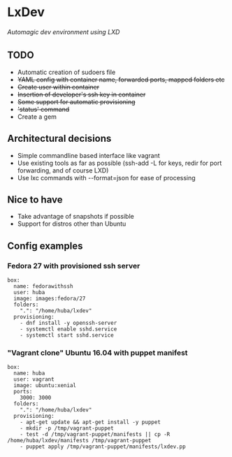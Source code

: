 # LxDev
###### Automagic dev environment using LXD

## TODO
* Automatic creation of sudoers file
* ~~YAML config with container name, forwarded ports, mapped folders etc~~
* ~~Create user within container~~
* ~~Insertion of developer's ssh key in container~~
* ~~Some support for automatic provisioning~~
* ~~'status' command~~
* Create a gem

## Architectural decisions
* Simple commandline based interface like vagrant
* Use existing tools as far as possible (ssh-add -L for keys, redir for port forwarding, and of course LXD)
* Use lxc commands with --format=json for ease of processing

## Nice to have
* Take advantage of snapshots if possible
* Support for distros other than Ubuntu

## Config examples

### Fedora 27 with provisioned ssh server
```
box:
  name: fedorawithssh
  user: huba
  image: images:fedora/27
  folders:
    ".": "/home/huba/lxdev"
  provisioning:
    - dnf install -y openssh-server
    - systemctl enable sshd.service
    - systemctl start sshd.service
```

### "Vagrant clone" Ubuntu 16.04 with puppet manifest
```
box:
  name: huba
  user: vagrant
  image: ubuntu:xenial
  ports:
    3000: 3000
  folders:
    ".": "/home/huba/lxdev"
  provisioning:
    - apt-get update && apt-get install -y puppet
    - mkdir -p /tmp/vagrant-puppet
    - test -d /tmp/vagrant-puppet/manifests || cp -R /home/huba/lxdev/manifests /tmp/vagrant-puppet
    - puppet apply /tmp/vagrant-puppet/manifests/lxdev.pp
```

